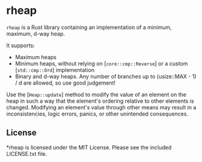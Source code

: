 # rheap

`rheap` is a Rust library containing an implementation of a minimum, maximum, d-way heap.

It supports:
 
- Maximum heaps
- Minimum heaps, without relying on [`core::cmp::Reverse`] or a custom [`std::cmp::Ord`] implementation
- Binary and d-way heaps. Any number of branches up to (usize::MAX - 1) / d are allowed, so use good judgement!
  
Use the [`Heap::update`] method to modify the value of an element on the heap in such
a way that the element's ordering relative to other elements is changed. Modifying 
an element's value through other means may result in a inconsistencies, logic errors,
panics, or other unintended consequences.

## License

*rheap is licensed under the MIT License. Please see the included LICENSE.txt file.

